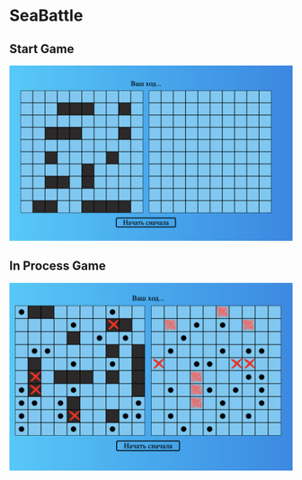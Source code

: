 # SeaBattle

## Start Game

<img src="img/for git/main.png" wight = "800"> 


## In Process Game

<img src="img/for git/inGame.png" wight = "800"> 
